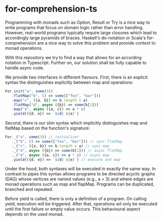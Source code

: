 # for-comprehension-ts

Programming with monads such as Option, Result or Try is a nice way to write programs that focus on domain logic rather
than error handling. However, real-world programs typically require large closures which lead to accordingly large
pyramids of braces. Haskell's do-notation or Scala's for-comprehension are a nice way to solve this problem and provide
context to monad operations.

With this repository we try to find a way that allows for an according notation in Typescript. Further on, our solution
shall be fully capable to handle async code.

We provide two interfaces in different flavours. First, there is an explicit syntax the distinguishes explicitly between
map and operations:

```typescript
For.init("a", some(3))
   .flatMap("b", () => some(["foo", "bar"]))
   .map("c", ({a, b}) => b.length + a)
   .flatMap("d", async ({b}) => some(b[1]))
   .map("e", async ({a, c}) => a * c)
   .yield(({d, e}) => `${d} ${e}`)
```

Second, there is our slim syntax which implicitly distinguishes map and flatMap based on the function's signature:

```typescript
For._("a", some(3)) // initializer
   ._("b", () => some(["foo", "bar"])) // sync flatMap
   ._("c", ({a, b}) => b.length + a) // sync map
   ._("d", async ({b}) => some(b[1])) // async flatMap
   ._("e", async ({a, c}) => a * c) // async map
   .yield(({d, e}) => `${d} ${e}`) // execute and map
```

Under the hood, both syntaxes will be executed in exactly the same way. In contrast to pipes this syntax allows programs
to be directed acyclic graphs (DAG) whose vertices are named values (e.g., a = 3) and where edges are monad operations
such as map and flapMap. Programs can be duplicated, branched and repeated.

Before yield is called, there is only a definition of a program. On calling yield, execution will be triggered. After
that, operations wil only be executed until the first failure or empty value occurs. This behavioural aspect depends on
the used monad.
